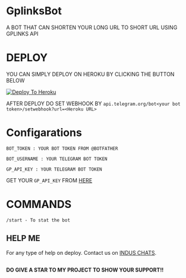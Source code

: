 # GplinksBot
A BOT THAT CAN SHORTEN YOUR LONG URL TO SHORT URL USING GPLINKS API

# DEPLOY 
YOU CAN SIMPLY DEPLOY ON HEROKU BY CLICKING THE BUTTON BELOW

[![Deploy To Heroku](https://www.herokucdn.com/deploy/button.svg)](https://heroku.com/deploy?template=https://github.com/Benchamxd/GplinksBot/tree/master)

AFTER DEPLOY DO SET WEBHOOK BY ``api.telegram.org/bot<your bot token>/setwebhook?url=<Heroku URL>``

# Configarations

``BOT_TOKEN : YOUR BOT TOKEN FROM @BOTFATHER``

``BOT_USERNAME : YOUR TELEGRAM BOT TOKEN``

``GP_API_KEY : YOUR TELEGRAM BOT TOKEN``

GET YOUR ``GP_API_KEY`` FROM [HERE](https://gplinks.in/member/tools/api)
# COMMANDS

``/start - To stat the bot``


## HELP ME

For any type of help on deploy. Contact us on [INDUS CHATS](https://t.me/induschats).


##

**DO GIVE A STAR TO MY PROJECT TO SHOW YOUR SUPPORT!!**
